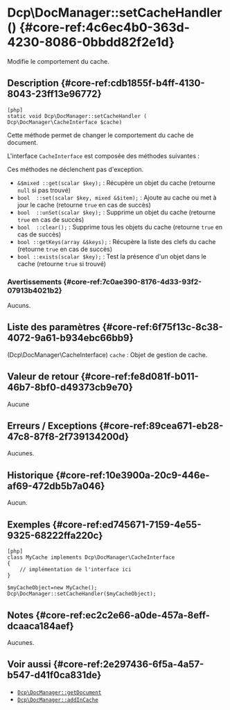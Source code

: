 # Dcp\DocManager::setCacheHandler()   {#core-ref:4c6ec4b0-363d-4230-8086-0bbdd82f2e1d}

<div class="short-description">
Modifie le comportement du cache.
</div>


## Description   {#core-ref:cdb1855f-b4ff-4130-8043-23ff13e96772}

    [php]
    static void Dcp\DocManager::setCacheHandler ( Dcp\DocManager\CacheInterface $cache)

Cette méthode permet de changer le comportement du cache de document.

L'interface `CacheInterface` est composée des méthodes suivantes :

Ces méthodes ne déclenchent pas d'exception.

*   `&$mixed ::get(scalar $key);`
:    Récupère un objet du cache (retourne `null` si pas trouvé)
*   `bool  ::set(scalar $key, mixed &$item);`
:    Ajoute au cache ou met à jour le cache (retourne `true` en cas de succès)
*   `bool  ::unSet(scalar $key);`
:    Supprime un objet du cache (retourne `true` en cas de succès)
*   `bool  ::clear();`
:    Supprime tous les objets du cache (retourne `true` en cas de succès)
*   `bool ::getKeys(array &$keys);`
:    Récupère la liste des clefs du cache (retourne `true` en cas de succès)
*   `bool ::exists(scalar $key);`
:    Test la présence d'un objet dans le cache (retourne `true` si trouvé)


### Avertissements   {#core-ref:7c0ae390-8176-4d33-93f2-07913b4021b2}

Aucuns.

## Liste des paramètres   {#core-ref:6f75f13c-8c38-4072-9a61-b934ebc66bb9}
 
(Dcp\DocManager\CacheInterface) `cache`
:   Objet de gestion de cache.


## Valeur de retour  {#core-ref:fe8d081f-b011-46b7-8bf0-d49373cb9e70}

Aucune

## Erreurs / Exceptions   {#core-ref:89cea671-eb28-47c8-87f8-2f739134200d}

Aucunes.



## Historique  {#core-ref:10e3900a-20c9-446e-af69-472db5b7a046}

Aucun.

## Exemples   {#core-ref:ed745671-7159-4e55-9325-68222ffa220c}

    [php]
    class MyCache implements Dcp\DocManager\CacheInterface
    {
        // implémentation de l'interface ici
    }
    
    $myCacheObject=new MyCache();
    Dcp\DocManager::setCacheHandler($myCacheObject);

## Notes   {#core-ref:ec2c2e66-a0de-457a-8eff-dcaaca184aef}

Aucunes.

## Voir aussi   {#core-ref:2e297436-6f5a-4a57-b547-d41f0ca831de}


*   [`Dcp\DocManager::getDocument`][getdocument]
*   [`Dcp\DocManager::addInCache`][addincache]

<!-- links -->
[getdocument]:      #core-ref:dfa0762f-6ff3-4349-bd21-6442740d9dcc
[addincache]:       #core-ref:15d6a036-3b6e-4dbd-a0fe-361b925e6186
